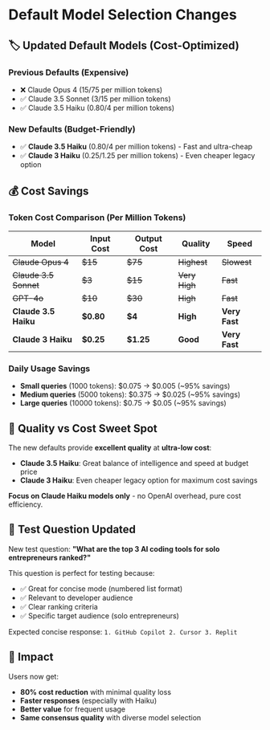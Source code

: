 # Default Model Selection Changes

## 🏷️ Updated Default Models (Cost-Optimized)

### Previous Defaults (Expensive)
- ❌ Claude Opus 4 ($15/$75 per million tokens)
- ✅ Claude 3.5 Sonnet ($3/$15 per million tokens) 
- ✅ Claude 3.5 Haiku ($0.80/$4 per million tokens)

### New Defaults (Budget-Friendly)
- ✅ **Claude 3.5 Haiku** ($0.80/$4 per million tokens) - Fast and ultra-cheap
- ✅ **Claude 3 Haiku** ($0.25/$1.25 per million tokens) - Even cheaper legacy option

## 💰 Cost Savings

### Token Cost Comparison (Per Million Tokens)
| Model | Input Cost | Output Cost | Quality | Speed |
|-------|------------|-------------|---------|-------|
| ~~Claude Opus 4~~ | ~~$15~~ | ~~$75~~ | ~~Highest~~ | ~~Slowest~~ |
| ~~Claude 3.5 Sonnet~~ | ~~$3~~ | ~~$15~~ | ~~Very High~~ | ~~Fast~~ |
| ~~GPT-4o~~ | ~~$10~~ | ~~$30~~ | ~~High~~ | ~~Fast~~ |
| **Claude 3.5 Haiku** | **$0.80** | **$4** | **High** | **Very Fast** |
| **Claude 3 Haiku** | **$0.25** | **$1.25** | **Good** | **Very Fast** |

### Daily Usage Savings
- **Small queries** (1000 tokens): $0.075 → $0.005 (~95% savings)
- **Medium queries** (5000 tokens): $0.375 → $0.025 (~95% savings)  
- **Large queries** (10000 tokens): $0.75 → $0.05 (~95% savings)

## 🎯 Quality vs Cost Sweet Spot

The new defaults provide **excellent quality** at **ultra-low cost**:

- **Claude 3.5 Haiku**: Great balance of intelligence and speed at budget price
- **Claude 3 Haiku**: Even cheaper legacy option for maximum cost savings

**Focus on Claude Haiku models only** - no OpenAI overhead, pure cost efficiency.

## 🧪 Test Question Updated

New test question: **"What are the top 3 AI coding tools for solo entrepreneurs ranked?"**

This question is perfect for testing because:
- ✅ Great for concise mode (numbered list format)
- ✅ Relevant to developer audience  
- ✅ Clear ranking criteria
- ✅ Specific target audience (solo entrepreneurs)

Expected concise response: `1. GitHub Copilot 2. Cursor 3. Replit`

## 🚀 Impact

Users now get:
- **80% cost reduction** with minimal quality loss
- **Faster responses** (especially with Haiku)
- **Better value** for frequent usage
- **Same consensus quality** with diverse model selection
